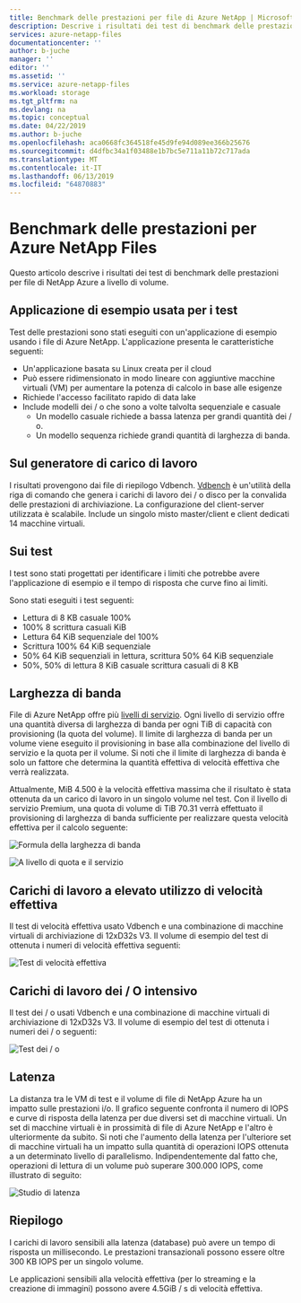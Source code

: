 ```yaml
---
title: Benchmark delle prestazioni per file di Azure NetApp | Microsoft Docs
description: Descrive i risultati dei test di benchmark delle prestazioni per file di NetApp Azure a livello di volume.
services: azure-netapp-files
documentationcenter: ''
author: b-juche
manager: ''
editor: ''
ms.assetid: ''
ms.service: azure-netapp-files
ms.workload: storage
ms.tgt_pltfrm: na
ms.devlang: na
ms.topic: conceptual
ms.date: 04/22/2019
ms.author: b-juche
ms.openlocfilehash: aca0668fc364518fe45d9fe94d089ee366b25676
ms.sourcegitcommit: d4dfbc34a1f03488e1b7bc5e711a11b72c717ada
ms.translationtype: MT
ms.contentlocale: it-IT
ms.lasthandoff: 06/13/2019
ms.locfileid: "64870883"
---
```

# <a name="performance-benchmarks-for-azure-netapp-files"></a>Benchmark delle prestazioni per Azure NetApp Files

Questo articolo descrive i risultati dei test di benchmark delle prestazioni per file di NetApp Azure a livello di volume. 

## <a name="sample-application-used-for-the-tests"></a>Applicazione di esempio usata per i test

Test delle prestazioni sono stati eseguiti con un'applicazione di esempio usando i file di Azure NetApp. L'applicazione presenta le caratteristiche seguenti: 

* Un'applicazione basata su Linux creata per il cloud
* Può essere ridimensionato in modo lineare con aggiuntive macchine virtuali (VM) per aumentare la potenza di calcolo in base alle esigenze
* Richiede l'accesso facilitato rapido di data lake
* Include modelli dei / o che sono a volte talvolta sequenziale e casuale 
    * Un modello casuale richiede a bassa latenza per grandi quantità dei / o. 
    * Un modello sequenza richiede grandi quantità di larghezza di banda. 

## <a name="about-the-workload-generator"></a>Sul generatore di carico di lavoro

I risultati provengono dai file di riepilogo Vdbench. [Vdbench](https://www.oracle.com/technetwork/server-storage/vdbench-downloads-1901681.html) è un'utilità della riga di comando che genera i carichi di lavoro dei / o disco per la convalida delle prestazioni di archiviazione. La configurazione del client-server utilizzata è scalabile.  Include un singolo misto master/client e client dedicati 14 macchine virtuali.

## <a name="about-the-tests"></a>Sui test

I test sono stati progettati per identificare i limiti che potrebbe avere l'applicazione di esempio e il tempo di risposta che curve fino ai limiti.  

Sono stati eseguiti i test seguenti: 

* Lettura di 8 KB casuale 100%
* 100% 8 scrittura casuali KiB
* Lettura 64 KiB sequenziale del 100%
* Scrittura 100% 64 KiB sequenziale
* 50% 64 KiB sequenziali in lettura, scrittura 50% 64 KiB sequenziale
* 50%, 50% di lettura 8 KiB casuale scrittura casuali di 8 KB

## <a name="bandwidth"></a>Larghezza di banda

File di Azure NetApp offre più [livelli di servizio](azure-netapp-files-service-levels.md). Ogni livello di servizio offre una quantità diversa di larghezza di banda per ogni TiB di capacità con provisioning (la quota del volume). Il limite di larghezza di banda per un volume viene eseguito il provisioning in base alla combinazione del livello di servizio e la quota per il volume. Si noti che il limite di larghezza di banda è solo un fattore che determina la quantità effettiva di velocità effettiva che verrà realizzata.  

Attualmente, MiB 4.500 è la velocità effettiva massima che il risultato è stata ottenuta da un carico di lavoro in un singolo volume nel test.  Con il livello di servizio Premium, una quota di volume di TiB 70.31 verrà effettuato il provisioning di larghezza di banda sufficiente per realizzare questa velocità effettiva per il calcolo seguente: 

![Formula della larghezza di banda](../media/azure-netapp-files/azure-netapp-files-bandwidth-formula.png)

![A livello di quota e il servizio](../media/azure-netapp-files/azure-netapp-files-quota-service-level.png)

## <a name="throughput-intensive-workloads"></a>Carichi di lavoro a elevato utilizzo di velocità effettiva

Il test di velocità effettiva usato Vdbench e una combinazione di macchine virtuali di archiviazione di 12xD32s V3. Il volume di esempio del test di ottenuta i numeri di velocità effettiva seguenti:

![Test di velocità effettiva](../media/azure-netapp-files/azure-netapp-files-throughput-test.png)

## <a name="io-intensive-workloads"></a>Carichi di lavoro dei / O intensivo

Il test dei / o usati Vdbench e una combinazione di macchine virtuali di archiviazione di 12xD32s V3. Il volume di esempio del test di ottenuta i numeri dei / o seguenti:

![Test dei / o](../media/azure-netapp-files/azure-netapp-files-io-test.png)

## <a name="latency"></a>Latenza

La distanza tra le VM di test e il volume di file di NetApp Azure ha un impatto sulle prestazioni i/o.  Il grafico seguente confronta il numero di IOPS e curve di risposta della latenza per due diversi set di macchine virtuali.  Un set di macchine virtuali è in prossimità di file di Azure NetApp e l'altro è ulteriormente da subito.  Si noti che l'aumento della latenza per l'ulteriore set di macchine virtuali ha un impatto sulla quantità di operazioni IOPS ottenuta a un determinato livello di parallelismo.  Indipendentemente dal fatto che, operazioni di lettura di un volume può superare 300.000 IOPS, come illustrato di seguito: 

![Studio di latenza](../media/azure-netapp-files/azure-netapp-files-latency-study.png)

## <a name="summary"></a>Riepilogo

I carichi di lavoro sensibili alla latenza (database) può avere un tempo di risposta un millisecondo. Le prestazioni transazionali possono essere oltre 300 KB IOPS per un singolo volume.

Le applicazioni sensibili alla velocità effettiva (per lo streaming e la creazione di immagini) possono avere 4.5GiB / s di velocità effettiva.
